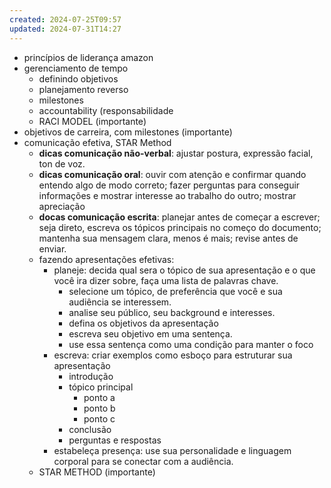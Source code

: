 ```yaml
---
created: 2024-07-25T09:57
updated: 2024-07-31T14:27
---
```

- princípios de liderança amazon
- gerenciamento de tempo
	- definindo objetivos
	- planejamento reverso
	- milestones
	- accountability (responsabilidade
	- RACI MODEL (importante)
- objetivos de carreira, com milestones (importante)
- comunicação efetiva, STAR Method
	- **dicas comunicação não-verbal**: ajustar postura, expressão facial, ton de voz.
	- **dicas comunicação oral**: ouvir com atenção e confirmar quando entendo algo de modo correto; fazer perguntas para conseguir informações e mostrar interesse ao trabalho do outro; mostrar apreciação
	- **docas comunicação escrita**: planejar antes de começar a escrever; seja direto, escreva os tópicos principais no começo do documento; mantenha sua mensagem clara, menos é mais; revise antes de enviar.
	- fazendo apresentações efetivas: 
		- planeje: decida qual sera o tópico de sua apresentação e o que você ira dizer sobre, faça uma lista de palavras chave.
			- selecione um tópico, de preferência que você e sua audiência se interessem.
			- analise seu público, seu background e interesses.
			- defina os objetivos da apresentação
			- escreva seu objetivo em uma sentença.
			- use essa sentença como uma condição para manter o foco
		- escreva: criar exemplos como esboço para estruturar sua apresentação
			- introdução
			- tópico principal
				- ponto a
				- ponto b
				- ponto c
			- conclusão
			- perguntas e respostas
		- estabeleça presença: use sua personalidade e linguagem corporal para se conectar com a audiência.
	- STAR METHOD (importante)